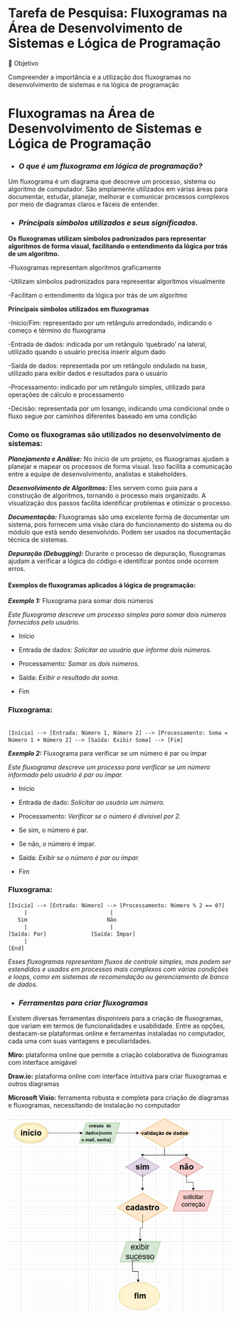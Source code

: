 
# Tarefa de Pesquisa: Fluxogramas na Área de Desenvolvimento de Sistemas e Lógica de Programação

🎯 Objetivo

Compreender a importância e a utilização dos fluxogramas no desenvolvimento de sistemas e na lógica de programação



# __Fluxogramas na Área de Desenvolvimento de Sistemas e Lógica de Programação__



- ### *O que é um fluxograma em lógica de programação?*

Um fluxograma é um diagrama que descreve um processo, sistema ou algoritmo de computador. São amplamente utilizados em várias áreas para documentar, estudar, planejar, melhorar e comunicar processos complexos por meio de diagramas claros e fáceis de entender.



- ### *Principais símbolos utilizados e seus significados.*

__Os fluxogramas utilizam símbolos padronizados para representar algoritmos de forma visual, facilitando o entendimento da lógica por trás de um algoritmo.__

-Fluxogramas representam algoritmos graficamente

-Utilizam símbolos padronizados para representar algoritmos visualmente

-Facilitam o entendimento da lógica por trás de um algoritmo


__Principais símbolos utilizados em fluxogramas__


-Início/Fim: representado por um retângulo arredondado, indicando o começo e término do fluxograma

-Entrada de dados: indicada por um retângulo ‘quebrado’ na lateral, utilizado quando o usuário precisa inserir algum dado

-Saída de dados: representada por um retângulo ondulado na base, utilizado para exibir dados e resultados para o usuário

-Processamento: indicado por um retângulo simples, utilizado para operações de cálculo e processamento

-Decisão: representada por um losango, indicando uma condicional onde o fluxo segue por caminhos diferentes baseado em uma condição







### __Como os fluxogramas são utilizados no desenvolvimento de sistemas:__

__*Planejamento e Análise:*__ No início de um projeto, os fluxogramas ajudam a planejar e mapear os processos de forma visual. Isso facilita a comunicação entre a equipe de desenvolvimento, analistas e stakeholders.

 __*Desenvolvimento de Algoritmos:*__ Eles servem como guia para a construção de algoritmos, tornando o processo mais organizado. A visualização dos passos facilita identificar problemas e otimizar o processo.

__*Documentação:*__ Fluxogramas são uma excelente forma de documentar um sistema, pois fornecem uma visão clara do funcionamento do sistema ou do módulo que está sendo desenvolvido. Podem ser usados na documentação técnica de sistemas.

__*Depuração (Debugging):*__ Durante o processo de depuração, fluxogramas ajudam a verificar a lógica do código e identificar pontos onde ocorrem erros.


#### __Exemplos de fluxogramas aplicados à lógica de programação:__

__*Exemplo 1:*__ Fluxograma para somar dois números

*Este fluxograma descreve um processo simples para somar dois números fornecidos pelo usuário.*

- Início

- Entrada de dados: *Solicitar ao usuário que informe dois números.*

- Processamento: *Somar os dois números.*

- Saída: *Exibir o resultado da soma.*

- Fim


### Fluxograma:

```

[Início] --> [Entrada: Número 1, Número 2] --> [Processamento: Soma = Número 1 + Número 2] --> [Saída: Exibir Soma] --> [Fim] 
``` 

__*Exemplo 2:*__ Fluxograma para verificar se um número é par ou ímpar


*Este fluxograma descreve um processo para verificar se um número informado pelo usuário é par ou ímpar.*

- Início

- Entrada de dado: *Solicitar ao usuário um número.*

- Processamento: *Verificar se o número é divisível por 2.*

- Se sim, o número é par.

- Se não, o número é ímpar.

- Saída: *Exibir se o número é par ou ímpar.*

- Fim


### Fluxograma:

```
[Início] --> [Entrada: Número] --> [Processamento: Número % 2 == 0?]
     |                          |
   Sim                         Não
     |                          |
[Saída: Par]              [Saída: Ímpar]
     |
[End]

```

*Esses fluxogramas representam fluxos de controle simples, mas podem ser estendidos e usados em processos mais complexos com várias condições e loops, como em sistemas de recomendação ou gerenciamento de banco de dados.*





- ### *Ferramentas para criar fluxogramas*


Existem diversas ferramentas disponíveis para a criação de fluxogramas, que variam em termos de funcionalidades e usabilidade. Entre as opções, destacam-se plataformas online e ferramentas instaladas no computador, cada uma com suas vantagens e peculiaridades.

__Miro:__ plataforma online que permite a criação colaborativa de fluxogramas com interface amigável






__Draw.io:__ plataforma online com interface intuitiva para criar fluxogramas e outros diagramas

__Microsoft Visio:__ ferramenta robusta e completa para criação de diagramas e fluxogramas, necessitando de instalação no computador

![Logo do GitHub](imagem1.png)










